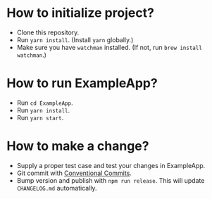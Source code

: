 # How to initialize project?

- Clone this repository.
- Run `yarn install`. (Install `yarn` globally.)
- Make sure you have `watchman` installed. (If not, run `brew install watchman`.)

# How to run ExampleApp?

- Run `cd ExampleApp`.
- Run `yarn install`.
- Run `yarn start`.

# How to make a change?

- Supply a proper test case and test your changes in ExampleApp.
- Git commit with [Conventional Commits](https://conventionalcommits.org/).
- Bump version and publish with `npm run release`. This will update `CHANGELOG.md` automatically.
